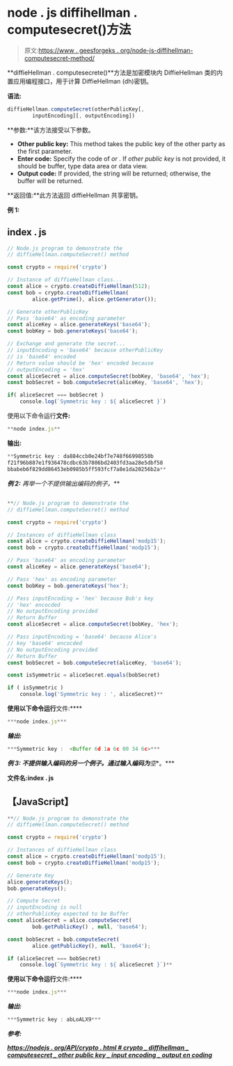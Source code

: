 # node . js diffihellman . computesecret()方法

> 原文:[https://www . geesforgeks . org/node-js-diffihellman-computesecret-method/](https://www.geeksforgeeks.org/node-js-diffiehellman-computesecret-method/)

**diffieHellman . computesecrete()**方法是加密模块内 DiffieHellman 类的内置应用编程接口，用于计算 DiffieHellman (dh)密钥。

**语法:**

```js
diffieHellman.computeSecret(otherPublicKey[, 
        inputEncoding][, outputEncoding])
```

**参数:**该方法接受以下参数。

*   **Other public key:** This method takes the public key of the other party as the first parameter.
*   **Enter code:** Specify the code of *or* . If *other public key* is not provided, it should be buffer, type data area or data view.
*   **Output code:** If provided, the string will be returned; otherwise, the buffer will be returned.

**返回值:**此方法返回 diffieHellman 共享密钥。

**例 1:**

## index . js

```js
// Node.js program to demonstrate the
// diffieHellman.computeSecret() method

const crypto = require('crypto')

// Instance of diffieHellman class...
const alice = crypto.createDiffieHellman(512);
const bob = crypto.createDiffieHellman(
        alice.getPrime(), alice.getGenerator());

// Generate otherPublicKey
// Pass 'base64' as encoding parameter
const aliceKey = alice.generateKeys('base64');
const bobKey = bob.generateKeys('base64');

// Exchange and generate the secret...
// inputEncoding = 'base64' because otherPublicKey
// is 'base64' encoded
// Return value should be 'hex' encoded because 
// outputEncoding = 'hex' 
const aliceSecret = alice.computeSecret(bobKey, 'base64', 'hex');
const bobSecret = bob.computeSecret(aliceKey, 'base64', 'hex');

if( aliceSecret === bobSecret ) 
    console.log(`Symmetric key : ${ aliceSecret }`)
```

使用以下命令运行**文件:**

```js
**node index.js**
```

****输出:****

```js
**Symmetric key : da884ccb0e24bf7e748f66998550b
f21f96b887e1f936478cdbc63b7806bd2403fd3aa28e5dbf58
bbabeb6f829dd86453eb0985b5ff593fcf7a8e1da20256b2a**
```

****例 2:** 再举一个不提供*输出编码的例子。***

## 

```js
**// Node.js program to demonstrate the
// diffieHellman.computeSecret() method

const crypto = require('crypto')

// Instances of diffieHellman class
const alice = crypto.createDiffieHellman('modp15');
const bob = crypto.createDiffieHellman('modp15');

// Pass 'base64' as encoding parameter
const aliceKey = alice.generateKeys('base64');

// Pass 'hex' as encoding parameter
const bobKey = bob.generateKeys('hex');

// Pass inputEncoding = 'hex' because Bob's key 
// 'hex' encocded
// No outputEncoding provided
// Return Buffer 
const aliceSecret = alice.computeSecret(bobKey, 'hex');

// Pass inputEncoding = 'base64' because Alice's
// key 'base64' encocded 
// No outputEncoding provided
// Return Buffer
const bobSecret = bob.computeSecret(aliceKey, 'base64');

const isSymmetric = aliceSecret.equals(bobSecret)

if ( isSymmetric )
    console.log('Symmetric key : ', aliceSecret)**
```

**使用以下命令运行**文件:****

```js
***node index.js***
```

*****输出:*****

```js
***Symmetric key :  <Buffer 6d 1a 6c 00 34 6c>***
```

*****例 3:** 不提供*输入编码的另一个例子。*通过*输入编码*为**空**。***

****文件名:index . js****

## **【JavaScript】**

```js
**// Node.js program to demonstrate the
// diffieHellman.computeSecret() method

const crypto = require('crypto')

// Instances of diffieHellman class
const alice = crypto.createDiffieHellman('modp15');
const bob = crypto.createDiffieHellman('modp15');

// Generate Key
alice.generateKeys();
bob.generateKeys();

// Compute Secret
// inputEncoding is null
// otherPublicKey expected to be Buffer 
const aliceSecret = alice.computeSecret(
        bob.getPublicKey() , null, 'base64');

const bobSecret = bob.computeSecret(
        alice.getPublicKey(), null, 'base64');

if (aliceSecret === bobSecret)
    console.log(`Symmetric key : ${ aliceSecret }`)**
```

**使用以下命令运行**文件:****

```js
***node index.js***
```

*****输出:*****

```js
***Symmetric key : abLoALX9***
```

*****参考:*****

***[https://nodejs . org/API/crypto . html # crypto _ diffihellman _ computesecret _ other public key _ input encoding _ output en coding](https://nodejs.org/api/crypto.html#crypto_diffiehellman_computesecret_otherpublickey_inputencoding_outputencoding)***